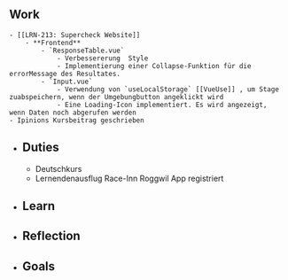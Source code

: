 ## Work
	- [[LRN-213: Supercheck Website]]
		- **Frontend**
			- `ResponseTable.vue`
				- Verbessererung  Style
				- Implementierung einer Collapse-Funktion für die errorMessage des Resultates.
			- `Input.vue`
				- Verwendung von `useLocalStorage` [[VueUse]] , um Stage zuabspeichern, wenn der Umgebungbutton angeklickt wird
				- Eine Loading-Icon implementiert. Es wird angezeigt,  wenn Daten noch abgerufen werden
	- Ipinions Kursbeitrag geschrieben
- ## Duties
	- Deutschkurs
	- Lernendenausflug Race-Inn Roggwil App registriert
- ## Learn
- ## Reflection
- ## Goals